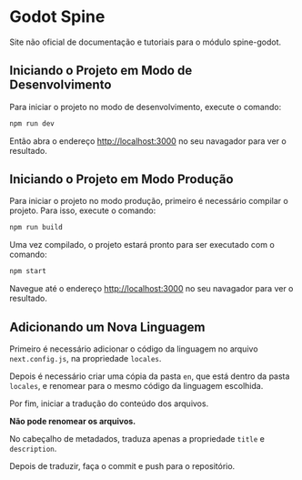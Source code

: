 # Godot Spine

Site não oficial de documentação e tutoriais para o módulo spine-godot.

## Iniciando o Projeto em Modo de Desenvolvimento

Para iniciar o projeto no modo de desenvolvimento, execute o comando:

```bash
npm run dev
```

Então abra o endereço [http://localhost:3000](http://localhost:3000) no seu navagador para ver o resultado.

## Iniciando o Projeto em Modo Produção

Para iniciar o projeto no modo produção, primeiro é necessário compilar o projeto. Para isso, execute o comando:

```bash
npm run build
```

Uma vez compilado, o projeto estará pronto para ser executado com o comando:

```bash
npm start
```

Navegue até o endereço [http://localhost:3000](http://localhost:3000) no seu navagador para ver o resultado.

## Adicionando um Nova Linguagem

Primeiro é necessário adicionar o código da linguagem no arquivo `next.config.js`, na propriedade `locales`.

Depois é necessário criar uma cópia da pasta `en`, que está dentro da pasta `locales`, e renomear para o mesmo código da linguagem escolhida.

Por fim, iniciar a tradução do conteúdo dos arquivos.

**Não pode renomear os arquivos.**

No cabeçalho de metadados, traduza apenas a propriedade `title` e `description`.

Depois de traduzir, faça o commit e push para o repositório.